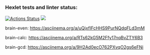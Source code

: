 ### Hexlet tests and linter status:
[![Actions Status](https://github.com/yutanov/python-project-lvl1/workflows/hexlet-check/badge.svg)](https://github.com/yutanov/python-project-lvl1/actions)
<a href="https://codeclimate.com/github/codeclimate/codeclimate/maintainability"><img src="https://api.codeclimate.com/v1/badges/a99a88d28ad37a79dbf6/maintainability" /></a>

brain-even:
https://asciinema.org/a/uQjxfIFcHHS9PurNQdqFLd3mM

brain-calc:
https://asciinema.org/a/RTs62kG5M2Ffy17nqBvZTY6B3

brain-gcd:
https://asciinema.org/a/9H2Ad0ecO762PXvqO2gs6eFNi
